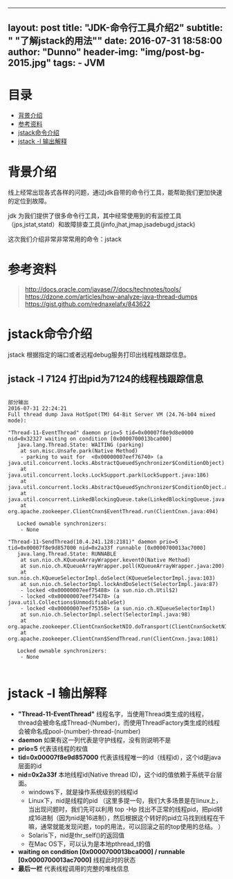 
---
layout:     post
title:      "JDK-命令行工具介绍2"
subtitle:   " \"了解jstack的用法\""
date:       2016-07-31 18:58:00
author:     "Dunno"
header-img: "img/post-bg-2015.jpg"
tags:
    - JVM
---

# 目录

- <a href="#js">背景介绍</a>
- <a href="#ckzl">参考资料</a>
- <a href="#xkd">jstack命令介绍</a>
- <a href="#tcy">jstack -l 输出解释</a>

# <a name="js">背景介绍</a>
<p>线上经常出现各式各样的问题，通过jdk自带的命令行工具，能帮助我们更加快速的定位到故障。</p>
<p>jdk 为我们提供了很多命令行工具，其中经常使用到的有监控工具（jps,jstat,statd）和故障排查工具(jinfo,jhat,jmap,jsadebugd,jstack)
</p>
<P>这次我们介绍非常非常常用的命令：jstack</p>

# <a name="ckzl">参考资料</a>
> http://docs.oracle.com/javase/7/docs/technotes/tools/
> https://dzone.com/articles/how-analyze-java-thread-dumps
> https://gist.github.com/rednaxelafx/843622

# <a name="xkd">jstack命令介绍</a>

<p>jstack 根据指定的端口或者远程debug服务打印出线程栈跟踪信息。</p>
    
## jstack -l 7124 打出pid为7124的线程栈跟踪信息

<pre>
<code>
部分输出
2016-07-31 22:24:21
Full thread dump Java HotSpot(TM) 64-Bit Server VM (24.76-b04 mixed mode):

"Thread-11-EventThread" daemon prio=5 tid=0x00007f8e9d8e0000 nid=0x32327 waiting on condition [0x0000700013bca000]
   java.lang.Thread.State: WAITING (parking)
	at sun.misc.Unsafe.park(Native Method)
	- parking to wait for  <0x00000007eef76740> (a java.util.concurrent.locks.AbstractQueuedSynchronizer$ConditionObject)
	at java.util.concurrent.locks.LockSupport.park(LockSupport.java:186)
	at java.util.concurrent.locks.AbstractQueuedSynchronizer$ConditionObject.await(AbstractQueuedSynchronizer.java:2043)
	at java.util.concurrent.LinkedBlockingQueue.take(LinkedBlockingQueue.java:442)
	at org.apache.zookeeper.ClientCnxn$EventThread.run(ClientCnxn.java:494)

   Locked ownable synchronizers:
	- None

"Thread-11-SendThread(10.4.241.128:2181)" daemon prio=5 tid=0x00007f8e9d857000 nid=0x2a33f runnable [0x0000700013ac7000]
   java.lang.Thread.State: RUNNABLE
	at sun.nio.ch.KQueueArrayWrapper.kevent0(Native Method)
	at sun.nio.ch.KQueueArrayWrapper.poll(KQueueArrayWrapper.java:200)
	at sun.nio.ch.KQueueSelectorImpl.doSelect(KQueueSelectorImpl.java:103)
	at sun.nio.ch.SelectorImpl.lockAndDoSelect(SelectorImpl.java:87)
	- locked <0x00000007eef75488> (a sun.nio.ch.Util$2)
	- locked <0x00000007eef75478> (a java.util.Collections$UnmodifiableSet)
	- locked <0x00000007eef75358> (a sun.nio.ch.KQueueSelectorImpl)
	at sun.nio.ch.SelectorImpl.select(SelectorImpl.java:98)
	at org.apache.zookeeper.ClientCnxnSocketNIO.doTransport(ClientCnxnSocketNIO.java:349)
	at org.apache.zookeeper.ClientCnxn$SendThread.run(ClientCnxn.java:1081)

   Locked ownable synchronizers:
	- None
</code>
</pre>

# <a name="tcy">jstack -l 输出解释</a>

- **"Thread-11-EventThread"** 线程名字，当使用Thread类生成的线程，thread会被命名成Thread-(Number)，而使用ThreadFactory类生成的线程会被命名成pool-(number)-thread-(number)
- **daemon** 如果有这一列代表是守护线程，没有则说明不是
- **prio=5** 代表该线程的权值
- **tid=0x00007f8e9d857000** 代表该线程唯一的id（线程id），这个id是java层面的id
- **nid=0x2a33f** 本地线程id(Native thread ID)，这个id的值依赖于系统平台层面。
	- windows下，就是操作系统级别的线程id
	- Linux下，nid是线程的pid （这里多提一句，我们大多场景是在linux上，当出现问题时，我们先可以利用 top -Hp 找出不正常的线程pid，把pid转成16进制（因为nid是16进制），然后根据这个转好的pid立马找到线程在干嘛，通常就能发现问题，top的用法，可以回滚之前的top使用的总结。 ）
	- Solaris下，nid是thr_self()的返回值
	- 在Mac OS下，可以认为是本地pthread_t的值
- **waiting on condition [0x0000700013bca000] / runnable [0x0000700013ac7000]** 线程此时的状态
- **最后一栏** 代表线程调用的完整的堆栈信息

















 
